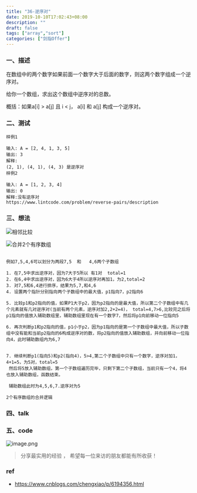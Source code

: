 ```yaml
---
title: "36-逆序对"
date: 2019-10-10T17:02:43+08:00
description: ""
draft: false
tags: ["array","sort"]
categories: ["剑指Offer"]
---
```




### 一、描述

在数组中的两个数字如果前面一个数字大于后面的数字，则这两个数字组成一个逆序对。

给你一个数组，求出这个数组中逆序对的总数。

概括：如果a[i] > a[j] 且 i < j， a[i] 和 a[j] 构成一个逆序对。



### 二、测试 

~~~tiki wiki
样例1

输入: A = [2, 4, 1, 3, 5]
输出: 3
解释:
(2, 1), (4, 1), (4, 3) 是逆序对
样例2

输入: A = [1, 2, 3, 4]
输出: 0
解释:没有逆序对
https://www.lintcode.com/problem/reverse-pairs/description
~~~



### 三、想法



![相邻比较](https://i.loli.net/2019/10/17/X8cu9KgRkeQxmjA.png)

![合并2个有序数组](https://i.loli.net/2019/10/17/X3GzAEaOT1MtWLg.png)

~~~

例如7,5,4,6可以划分为两段7,5  和   4,6两个子数组

1. 在7,5中求出逆序对，因为7大于5所以 有1对  total=1
2. 在6,4中求出逆序对，因为6大于4所以逆序对再加1，为2,total=2
3. 对7,5和6,4进行排序，结果为5,7,和4,6
4. 设置两个指针分别指向两个子数组中的最大值，p1指向7，p2指向6

5. 比较p1和p2指向的值，如果P1大于p2，因为p2指向的是最大值，所以第二个子数组中有几个元素就有几对逆序对(当前有两个元素，逆序对加2,2+2=4)， total=4,7>6,比较完之后将p1指向的值放入辅助数组里，辅助数组里现在有一个数字7，然后将p1向前移动一位指向5

6. 再次判断p1和p2指向的值，p1小于p2，因为p1指向的是第一个子数组中最大值，所以子数组中没有能和当前p2指向的6构成逆序对的数，将p2指向的值放入辅助数组，并向前移动一位指向4，此时辅助数组内为6,7


7. 继续判断p1(指向5)和p2(指向4)，5>4,第二个子数组中只有一个数字，逆序对加1，4+1=5，为5对，total=5
 然后将5放入辅助数组，第一个子数组遍历完毕，只剩下第二个子数组，当前只有一个4，将4也放入辅助数组，函数结束。
 
 辅助数组此时为4,5,6,7.逆序对为5
 
2个有序数组的合并逻辑

~~~





### 四、talk



### 五、code



![image.png](https://i.loli.net/2019/10/17/buoJiFKr7vDmeBg.png)





> 分享最实用的经验 ， 希望每一位来访的朋友都能有所收获！ 

### ref

- https://www.cnblogs.com/chengxiao/p/6194356.html 

  